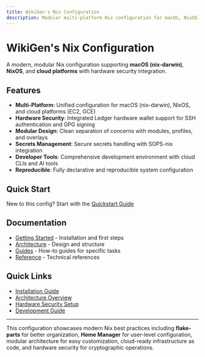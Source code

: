 ```yaml
---
title: WikiGen's Nix Configuration
description: Modular multi-platform Nix configuration for macOS, NixOS, and cloud deployments
---
```


# WikiGen's Nix Configuration

A modern, modular Nix configuration supporting **macOS (nix-darwin)**, **NixOS**, and **cloud platforms** with hardware security integration.

## Features

- **Multi-Platform**: Unified configuration for macOS (nix-darwin), NixOS, and cloud platforms (EC2, GCE)
- **Hardware Security**: Integrated Ledger hardware wallet support for SSH authentication and GPG signing
- **Modular Design**: Clean separation of concerns with modules, profiles, and overlays
- **Secrets Management**: Secure secrets handling with SOPS-nix integration
- **Developer Tools**: Comprehensive development environment with cloud CLIs and AI tools
- **Reproducible**: Fully declarative and reproducible system configuration

## Quick Start

New to this config? Start with the [Quickstart Guide](getting-started/quickstart.md)

## Documentation

- [Getting Started](getting-started/) - Installation and first steps
- [Architecture](architecture/) - Design and structure
- [Guides](guides/) - How-to guides for specific tasks
- [Reference](reference/) - Technical references

## Quick Links

- [Installation Guide](getting-started/installation.md)
- [Architecture Overview](architecture/structure.md)
- [Hardware Security Setup](guides/hardware-security/ledger-overview.md)
- [Development Guide](guides/development/adding-packages.md)

---

This configuration showcases modern Nix best practices including **flake-parts** for better organization, **Home Manager** for user-level configuration, modular architecture for easy customization, cloud-ready infrastructure as code, and hardware security for cryptographic operations.
